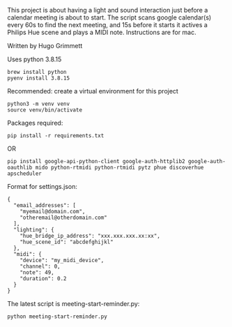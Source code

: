 This project is about having a light and sound interaction just before a calendar meeting is about to start. The script scans google calendar(s) every 60s to find the next meeting, and 15s before it starts it actives a Philips Hue scene and plays a MIDI note.
Instructions are for mac.

Written by Hugo Grimmett

Uses python 3.8.15
```
brew install python
pyenv install 3.8.15
```

Recommended: create a virtual environment for this project
```
python3 -m venv venv
source venv/bin/activate
```

Packages required: 
```
pip install -r requirements.txt
``` 
OR
```
pip install google-api-python-client google-auth-httplib2 google-auth-oauthlib mido python-rtmidi python-rtmidi pytz phue discoverhue apscheduler
```

Format for settings.json:
```
{
  "email_addresses": [
    "myemail@domain.com",
    "otheremail@otherdomain.com"
  ],
  "lighting": {
    "hue_bridge_ip_address": "xxx.xxx.xxx.xx:xx",
    "hue_scene_id": "abcdefghijkl"
  },
  "midi": {
    "device": "my_midi_device",
    "channel": 0,
    "note": 49,
    "duration": 0.2
  }
}
```

The latest script is meeting-start-reminder.py:
```
python meeting-start-reminder.py
```
